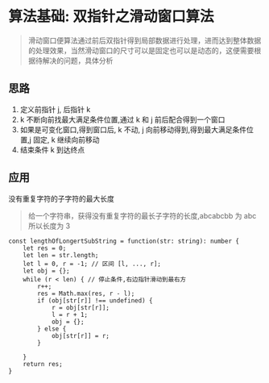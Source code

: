 
# 算法基础: 双指针之滑动窗口算法
> 滑动窗口便算法通过前后双指针得到局部数据进行处理，进而达到整体数据的处理效果，当然滑动窗口的尺寸可以是固定也可以是动态的，这便需要根据待解决的问题，具体分析

## 思路
1. 定义前指针 j, 后指针 k
2. k 不断向前找最大满足条件位置,通过 k 和 j 前后配合得到一个窗口
3. 如果是可变化窗口,得到窗口后, k 不动, j 向前移动得到,得到最大满足条件位置,j 固定, k 继续向前移动
4. 结束条件 k 到达终点

## 应用

没有重复字符的子字符的最大长度

> 给一个字符串，获得没有重复字符的最长子字符的长度,abcabcbb 为 abc 所以长度为 3

```
const lengthOfLongertSubString = function(str: string): number {
    let res = 0;
    let len = str.length;
    let l = 0, r = -1; // 区间 [l, ..., r];
    let obj = {};
    while (r < len) { // 停止条件,右边指针滑动到最右方
        r++;
        res = Math.max(res, r - l);
        if (obj[str[r]] !== undefined) {
            r = obj[str[r]];
            l = r + 1;
            obj = {};
        } else {
            obj[str[r]] = r;
        }
        
    }
    return res;
}
```